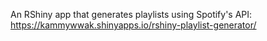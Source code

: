 An RShiny app that generates playlists using Spotify's API: https://kammywwak.shinyapps.io/rshiny-playlist-generator/

